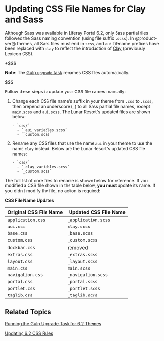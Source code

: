 # Updating CSS File Names for Clay and Sass [](id=updating-css-file-names-for-clay-and-sass)

Although Sass was available in Liferay Portal 6.2, only Sass partial files 
followed the Sass naming convention (using file suffix `.scss`). In 
@product-ver@ themes, all Sass files must end in `scss`, and `aui` filename 
prefixes have been replaced with `clay` to reflect the introduction of 
[Clay](https://clayui.com/docs/getting-started/clay.html) 
(previously Lexicon CSS).

+$$$

**Note**: The 
[Gulp `upgrade` task](/develop/tutorials/-/knowledge_base/7-1/running-the-upgrade-task-for-6.2-themes) 
renames CSS files automatically.

$$$

Follow these steps to update your CSS file names manually: 

1.  Change each CSS file name's suffix in your theme from `.css` to `.scss`, 
    then prepend an underscore (`_`) to all Sass partial file names, except 
    `main.scss` and `aui.scss`. The Lunar Resort's updated files are shown
    below:

        - `css/`
          - `_aui_variables.scss`
          - `_custom.scss`

2.  Rename any CSS files that use the name `aui` in your theme to use the name 
    `clay` instead. Below are the Lunar Resort's updated CSS file names:
    
        - `css/`
          - `_clay_variables.scss`
          - `_custom.scss` 
 
The full list of core files to rename is shown below for reference. If you 
modified a CSS file shown in the table below, **you must** update its name. If 
you didn't modify the file, no action is required:

**CSS File Name Updates**

| Original CSS File Name | &nbsp;Updated CSS File Name |
-------------- |:-------------------------------- |
`application.css` | `_application.scss`|
`aui.css` | `clay.scss`|
`base.css` | `_base.scss`|
`custom.css` | `_custom.scss`|
`dockbar.css` | removed|
`extras.css` | `_extras.scss`|
`layout.css` | `_layout.scss`|
`main.css` | `main.scss`|
`navigation.css` | `_navigation.scss`|
`portal.css` | `_portal.scss`|
`portlet.css` | `_portlet.scss`|
`taglib.css` | `_taglib.scss`|

## Related Topics

[Running the Gulp Upgrade Task for 6.2 Themes](/develop/tutorials/-/knowledge_base/7-1/running-the-upgrade-task-for-6.2-themes)

[Updating 6.2 CSS Rules](/develop/tutorials/-/knowledge_base/7-1/updating-6.2-css-rules)

